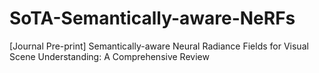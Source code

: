 # SoTA-Semantically-aware-NeRFs
[Journal Pre-print] Semantically-aware Neural Radiance Fields for Visual Scene Understanding: A Comprehensive Review
